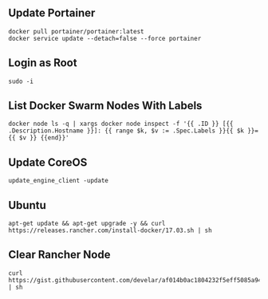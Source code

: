 ## Update Portainer
```
docker pull portainer/portainer:latest
docker service update --detach=false --force portainer
```

## Login as Root
`sudo -i`

## List Docker Swarm Nodes With Labels
```
docker node ls -q | xargs docker node inspect -f '{{ .ID }} [{{ .Description.Hostname }}]: {{ range $k, $v := .Spec.Labels }}{{ $k }}={{ $v }} {{end}}'
```

## Update CoreOS

```
update_engine_client -update
```

## Ubuntu

```
apt-get update && apt-get upgrade -y && curl https://releases.rancher.com/install-docker/17.03.sh | sh
```

## Clear Rancher Node

```
curl https://gist.githubusercontent.com/develar/af014b0ac1804232f5eff5085a94c231/raw/e7ca131ab487d5962b3d135ae6b208bd6f3608a7/gistfile1.txt  | sh
```